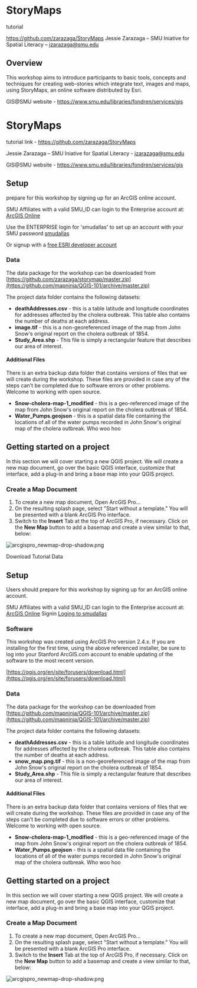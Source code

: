 # StoryMaps
tutorial

https://github.com/zarazaga/StoryMaps
Jessie Zarazaga – SMU Iniative for Spatial Literacy – jzarazaga@smu.edu

## Overview

This workshop aims to introduce participants to basic tools, concepts and techniques for creating web-stories which integrate text, images and maps, using StoryMaps, an online software distributed by Esri.   

GIS@SMU website - https://www.smu.edu/libraries/fondren/services/gis

# StoryMaps

tutorial link - https://github.com/zarazaga/StoryMaps

Jessie Zarazaga – SMU Iniative for Spatial Literacy -     jzarazaga@smu.edu

GIS@SMU website - https://www.smu.edu/libraries/fondren/services/gis


## Setup

prepare for this workshop by signing up for an ArcGIS online account.

SMU Affiliates with a valid SMU_ID can login to the Enterprise account at: [ArcGIS Online](https://www.arcgis.com/home/index.html) 

Use the ENTERPRISE login for 'smudallas' to set up an account with your SMU password [smudallas](https://www.arcgis.com/sharing/rest/oauth2/authorize?client_id=arcgisonline&display=default&response_type=token&state=%7B%22useLandingPage%22%3Atrue%7D&expiration=20160&locale=en-us&redirect_uri=https%3A%2F%2Fwww.arcgis.com%2Fhome%2Faccountswitcher-callback.html&force_login=true&hideCancel=true&showSignupOption=true&canHandleCrossOrgSignIn=true&signuptype=esri)

Or signup with a [free ESRI developer account](https://developers.arcgis.com/sign-up/)

### Data

The data package for the workshop can be downloaded from [https://github.com/zarazaga/storymap/master.zip](https://github.com/mapninja/QGIS-101/archive/master.zip)

The project data folder contains the following datasets:

* **deathAddresses.csv**  - this is a table latitude and longitude coordinates for addresses affected by the cholera outbreak. This table also contains the number of deaths at each address.  
* **image.tif** - this is a non-georeferenced image of the map from John Snow's original report on the cholera outbreak of 1854. 
* **Study_Area.shp** - This file is simply a rectangular feature that describes our area of interest.  


#### Additional Files
There is an extra backup data folder that contains versions of files that we will create during the workshop. These files are provided in case any of the steps can't be completed due to software errors or other problems. Welcome to working with open source.  
* **Snow-cholera-map-1_modified** - this is a geo-referenced image of the map from John Snow's original report on the cholera outbreak of 1854.  
* **Water_Pumps.geojson** - this is a spatial data file containing the locations of all of the water pumps recorded in John Snow's original map of the cholera outbreak.  Who woo hoo 

## Getting started on a project  

In this section we will cover starting a new QGIS project. We will create a new map document, go over the basic QGIS interface, customize that interface, add a plug-in and bring a base map into your QGIS project.

### Create a Map Document

1. To create a new map document, Open ArcGIS Pro...
2. On the resulting splash page, select "Start without a template." You will be presented with a blank ArcGIS Pro interface. 
3. Switch to the **Insert** Tab at the top of ArcGIS Pro, if necessary. Click on the **New Map** button to add a basemap and create a view similar to that, below:

![arcgispro_newmap-drop-shadow.png](./media/arcgispro_newmap-drop-shadow.png)

Download Tutorial Data

## Setup

Users should prepare for this workshop by signing up for an ArcGIS online account.

SMU Affiliates with a valid SMU_ID can login to the Enterprise account at: [ArcGIS Online](https://www.arcgis.com/home/index.html) 
Signin [Loging to smudallas](https://www.arcgis.com/sharing/rest/oauth2/authorize?client_id=arcgisonline&display=default&response_type=token&state=%7B%22useLandingPage%22%3Atrue%7D&expiration=20160&locale=en-us&redirect_uri=https%3A%2F%2Fwww.arcgis.com%2Fhome%2Faccountswitcher-callback.html&force_login=true&hideCancel=true&showSignupOption=true&canHandleCrossOrgSignIn=true&signuptype=esri)

### Software

This workshop was created using ArcGIS Pro version 2.4.x. If you are installing for the first time, using the above referenced installer, be sure to log into your Stanford ArcGIS.com account to enable updating of the software to the most recent version.

[https://qgis.org/en/site/forusers/download.html](https://qgis.org/en/site/forusers/download.html)

### Data

The data package for the workshop can be downloaded from [https://github.com/mapninja/QGIS-101/archive/master.zip](https://github.com/mapninja/QGIS-101/archive/master.zip)

The project data folder contains the following datasets:

* **deathAddresses.csv**  - this is a table latitude and longitude coordinates for addresses affected by the cholera outbreak. This table also contains the number of deaths at each address.  
* **snow_map.png.tif** - this is a non-georeferenced image of the map from John Snow's original report on the cholera outbreak of 1854. 
* **Study_Area.shp** - This file is simply a rectangular feature that describes our area of interest.  


#### Additional Files
There is an extra backup data folder that contains versions of files that we will create during the workshop. These files are provided in case any of the steps can't be completed due to software errors or other problems. Welcome to working with open source.  
* **Snow-cholera-map-1_modified** - this is a geo-referenced image of the map from John Snow's original report on the cholera outbreak of 1854.  
* **Water_Pumps.geojson** - this is a spatial data file containing the locations of all of the water pumps recorded in John Snow's original map of the cholera outbreak.  Who woo hoo 

## Getting started on a project  

In this section we will cover starting a new QGIS project. We will create a new map document, go over the basic QGIS interface, customize that interface, add a plug-in and bring a base map into your QGIS project.

### Create a Map Document

1. To create a new map document, Open ArcGIS Pro...
2. On the resulting splash page, select "Start without a template." You will be presented with a blank ArcGIS Pro interface. 
3. Switch to the **Insert** Tab at the top of ArcGIS Pro, if necessary. Click on the **New Map** button to add a basemap and create a view similar to that, below:

![arcgispro_newmap-drop-shadow.png](./media/arcgispro_newmap-drop-shadow.png)
